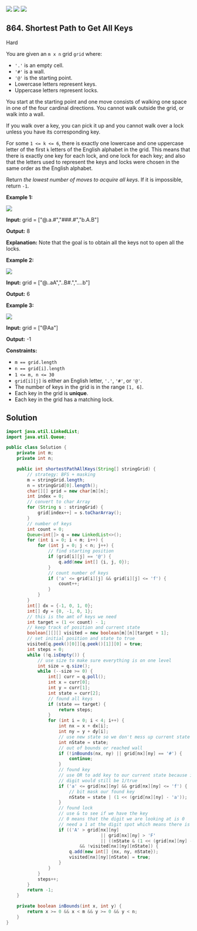 [![](https://img.shields.io/github/stars/javadev/LeetCode-in-Java?label=Stars&style=flat-square)](https://github.com/javadev/LeetCode-in-Java)
[![](https://img.shields.io/github/forks/javadev/LeetCode-in-Java?label=Fork%20me%20on%20GitHub%20&style=flat-square)](https://github.com/javadev/LeetCode-in-Java/fork)
[![](https://img.shields.io/badge/-LeetCode%20in%20Kotlin-blue?style=flat-square)](https://github.com/javadev/LeetCode-in-Kotlin)

## 864\. Shortest Path to Get All Keys

Hard

You are given an `m x n` grid `grid` where:

*   `'.'` is an empty cell.
*   `'#'` is a wall.
*   `'@'` is the starting point.
*   Lowercase letters represent keys.
*   Uppercase letters represent locks.

You start at the starting point and one move consists of walking one space in one of the four cardinal directions. You cannot walk outside the grid, or walk into a wall.

If you walk over a key, you can pick it up and you cannot walk over a lock unless you have its corresponding key.

For some `1 <= k <= 6`, there is exactly one lowercase and one uppercase letter of the first `k` letters of the English alphabet in the grid. This means that there is exactly one key for each lock, and one lock for each key; and also that the letters used to represent the keys and locks were chosen in the same order as the English alphabet.

Return _the lowest number of moves to acquire all keys_. If it is impossible, return `-1`.

**Example 1:**

![](https://assets.leetcode.com/uploads/2021/07/23/lc-keys2.jpg)

**Input:** grid = ["@.a.#","###.#","b.A.B"]

**Output:** 8

**Explanation:** Note that the goal is to obtain all the keys not to open all the locks. 

**Example 2:**

![](https://assets.leetcode.com/uploads/2021/07/23/lc-key2.jpg)

**Input:** grid = ["@..aA","..B#.","....b"]

**Output:** 6 

**Example 3:**

![](https://assets.leetcode.com/uploads/2021/07/23/lc-keys3.jpg)

**Input:** grid = ["@Aa"]

**Output:** -1 

**Constraints:**

*   `m == grid.length`
*   `n == grid[i].length`
*   `1 <= m, n <= 30`
*   `grid[i][j]` is either an English letter, `'.'`, `'#'`, or `'@'`.
*   The number of keys in the grid is in the range `[1, 6]`.
*   Each key in the grid is **unique**.
*   Each key in the grid has a matching lock.

## Solution

```java
import java.util.LinkedList;
import java.util.Queue;

public class Solution {
    private int m;
    private int n;

    public int shortestPathAllKeys(String[] stringGrid) {
        // strategy: BFS + masking
        m = stringGrid.length;
        n = stringGrid[0].length();
        char[][] grid = new char[m][n];
        int index = 0;
        // convert to char Array
        for (String s : stringGrid) {
            grid[index++] = s.toCharArray();
        }
        // number of keys
        int count = 0;
        Queue<int[]> q = new LinkedList<>();
        for (int i = 0; i < m; i++) {
            for (int j = 0; j < n; j++) {
                // find starting position
                if (grid[i][j] == '@') {
                    q.add(new int[] {i, j, 0});
                }
                // count number of keys
                if ('a' <= grid[i][j] && grid[i][j] <= 'f') {
                    count++;
                }
            }
        }
        int[] dx = {-1, 0, 1, 0};
        int[] dy = {0, -1, 0, 1};
        // this is the amt of keys we need
        int target = (1 << count) - 1;
        // keep track of position and current state
        boolean[][][] visited = new boolean[m][n][target + 1];
        // set initial position and state to true
        visited[q.peek()[0]][q.peek()[1]][0] = true;
        int steps = 0;
        while (!q.isEmpty()) {
            // use size to make sure everything is on one level
            int size = q.size();
            while (--size >= 0) {
                int[] curr = q.poll();
                int x = curr[0];
                int y = curr[1];
                int state = curr[2];
                // found all keys
                if (state == target) {
                    return steps;
                }
                for (int i = 0; i < 4; i++) {
                    int nx = x + dx[i];
                    int ny = y + dy[i];
                    // use new state so we don't mess up current state
                    int nState = state;
                    // out of bounds or reached wall
                    if (!inBounds(nx, ny) || grid[nx][ny] == '#') {
                        continue;
                    }
                    // found key
                    // use OR to add key to our current state because if we already had the key the
                    // digit would still be 1/true
                    if ('a' <= grid[nx][ny] && grid[nx][ny] <= 'f') {
                        // bit mask our found key
                        nState = state | (1 << (grid[nx][ny] - 'a'));
                    }
                    // found lock
                    // use & to see if we have the key
                    // 0 means that the digit we are looking at is 0
                    // need a 1 at the digit spot which means there is a key there
                    if (('A' > grid[nx][ny]
                                    || grid[nx][ny] > 'F'
                                    || ((nState & (1 << (grid[nx][ny] - 'A'))) != 0))
                            && !visited[nx][ny][nState]) {
                        q.add(new int[] {nx, ny, nState});
                        visited[nx][ny][nState] = true;
                    }
                }
            }
            steps++;
        }
        return -1;
    }

    private boolean inBounds(int x, int y) {
        return x >= 0 && x < m && y >= 0 && y < n;
    }
}
```